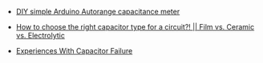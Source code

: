 
* [DIY simple Arduino Autorange capacitance meter](https://hackaday.io/project/174205-diy-simple-arduino-autorange-capacitance-meter)

* [How to choose the right capacitor type for a circuit?! || Film vs. Ceramic vs. Electrolytic](https://www.youtube.com/watch?v=2v8zBj7_sxg&feature=youtu.be)
* [Experiences With Capacitor Failure](https://hackaday.com/2019/04/12/ask-hackaday-experiences-with-capacitor-failure/)
